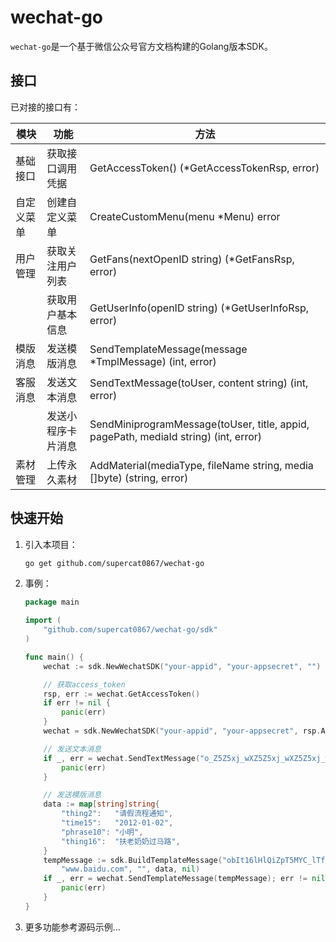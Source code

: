 # wechat-go

`wechat-go`是一个基于微信公众号官方文档构建的Golang版本SDK。

## 接口

已对接的接口有：

| 模块    | 功能        | 方法                                                                                  |
|-------|-----------|-------------------------------------------------------------------------------------|
| 基础接口  | 获取接口调用凭据  | GetAccessToken() (*GetAccessTokenRsp, error)                                        |
| 自定义菜单 | 创建自定义菜单   | CreateCustomMenu(menu *Menu) error                                                  |
| 用户管理  | 获取关注用户列表  | GetFans(nextOpenID string) (*GetFansRsp, error)                                     |
|       | 获取用户基本信息  | GetUserInfo(openID string) (*GetUserInfoRsp, error)                                 |
| 模版消息  | 发送模版消息    | SendTemplateMessage(message *TmplMessage) (int, error)                              |
| 客服消息  | 发送文本消息    | SendTextMessage(toUser, content string) (int, error)                                |
|       | 发送小程序卡片消息 | SendMiniprogramMessage(toUser, title, appid, pagePath, mediaId string) (int, error) |
| 素材管理  | 上传永久素材    | AddMaterial(mediaType, fileName string, media []byte) (string, error)               |

## 快速开始

1. 引入本项目：
   ```bash
   go get github.com/supercat0867/wechat-go
2. 事例：
   ```go
   package main
   
   import (
       "github.com/supercat0867/wechat-go/sdk"
   )
   
   func main() {
       wechat := sdk.NewWechatSDK("your-appid", "your-appsecret", "")
   
       // 获取access_token
       rsp, err := wechat.GetAccessToken()
       if err != nil {
           panic(err)
       }
       wechat = sdk.NewWechatSDK("your-appid", "your-appsecret", rsp.AccessToken)
   
       // 发送文本消息
       if _, err = wechat.SendTextMessage("o_Z5Z5xj_wXZ5Z5xj_wXZ5Z5xj_wX", "hello world"); err != nil {
           panic(err)
       }
   
       // 发送模版消息
       data := map[string]string{
           "thing2":   "请假流程通知",
           "time15":   "2012-01-02",
           "phrase10": "小明",
           "thing16":  "扶老奶奶过马路",
       }
       tempMessage := sdk.BuildTemplateMessage("obIt16lHlQiZpT5MYC_lTfFv7ZSA", "IWMM8w9XD3jqc01gXyisvG6Y6yPMfGhlGyLPWimAN2w",
           "www.baidu.com", "", data, nil)
       if _, err = wechat.SendTemplateMessage(tempMessage); err != nil {
           panic(err)
       }
   }

3. 更多功能参考源码示例...   